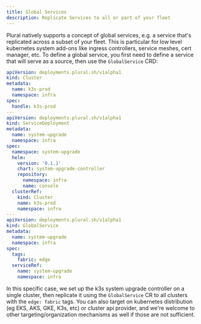 ```yaml
---
title: Global Services
description: Replicate Services to all or part of your fleet
---
```


Plural natively supports a concept of global services, e.g. a service that's replicated across a subset of your fleet. This is particular for low level kubernetes system add-ons like ingress controllers, service meshes, cert manager, etc. To define a global service, you first need to define a service that will serve as a source, then use the `GlobalService` CRD:

```yaml
apiVersion: deployments.plural.sh/v1alpha1
kind: Cluster
metadata:
  name: k3s-prod
  namespace: infra
spec:
  handle: k3s-prod
---
apiVersion: deployments.plural.sh/v1alpha1
kind: ServiceDeployment
metadata:
  name: system-upgrade
  namespace: infra
spec:
  namespace: system-upgrade
  helm:
    version: '0.1.1'
    chart: system-upgrade-controller
    repository:
      namespace: infra
      name: console
  clusterRef:
    kind: Cluster
    name: k3s-prod
    namespace: infra
---
apiVersion: deployments.plural.sh/v1alpha1
kind: GlobalService
metadata:
  name: system-upgrade
  namespace: infra
spec:
  tags:
    fabric: edge
  serviceRef:
    name: system-upgrade
    namespace: infra
```

In this specific case, we set up the k3s system upgrade controller on a single cluster, then replicate it using the `GlobalService` CR to all clusters with the `edge: fabric` tags. You can also target on kubernetes distribution (eg EKS, AKS, GKE, K3s, etc) or cluster api provider, and we're welcome to other targeting/organization mechanisms as well if those are not sufficient.
